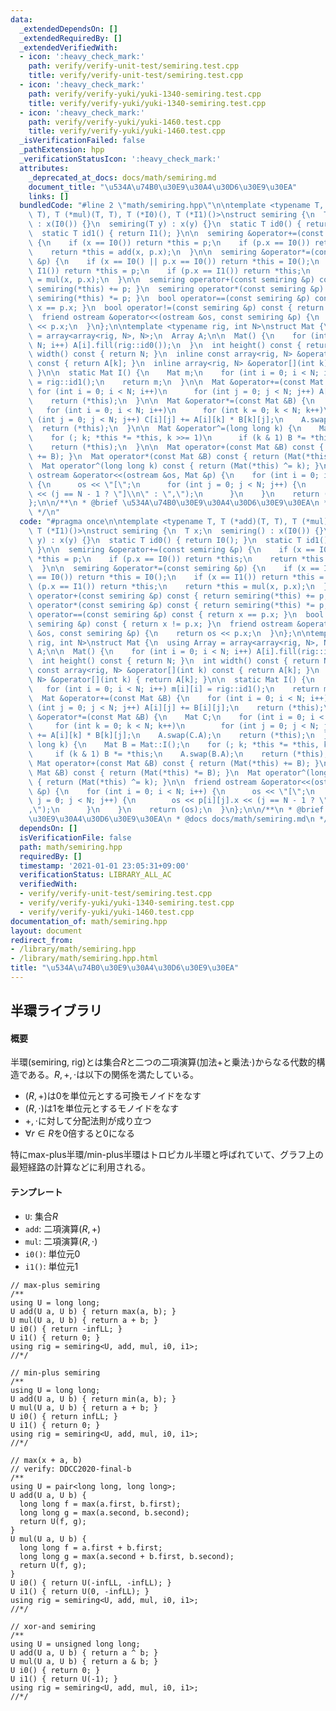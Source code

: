 ```yaml
---
data:
  _extendedDependsOn: []
  _extendedRequiredBy: []
  _extendedVerifiedWith:
  - icon: ':heavy_check_mark:'
    path: verify/verify-unit-test/semiring.test.cpp
    title: verify/verify-unit-test/semiring.test.cpp
  - icon: ':heavy_check_mark:'
    path: verify/verify-yuki/yuki-1340-semiring.test.cpp
    title: verify/verify-yuki/yuki-1340-semiring.test.cpp
  - icon: ':heavy_check_mark:'
    path: verify/verify-yuki/yuki-1460.test.cpp
    title: verify/verify-yuki/yuki-1460.test.cpp
  _isVerificationFailed: false
  _pathExtension: hpp
  _verificationStatusIcon: ':heavy_check_mark:'
  attributes:
    _deprecated_at_docs: docs/math/semiring.md
    document_title: "\u534A\u74B0\u30E9\u30A4\u30D6\u30E9\u30EA"
    links: []
  bundledCode: "#line 2 \"math/semiring.hpp\"\n\ntemplate <typename T, T (*add)(T,\
    \ T), T (*mul)(T, T), T (*I0)(), T (*I1)()>\nstruct semiring {\n  T x;\n  semiring()\
    \ : x(I0()) {}\n  semiring(T y) : x(y) {}\n  static T id0() { return I0(); }\n\
    \  static T id1() { return I1(); }\n\n  semiring &operator+=(const semiring &p)\
    \ {\n    if (x == I0()) return *this = p;\n    if (p.x == I0()) return *this;\n\
    \    return *this = add(x, p.x);\n  }\n\n  semiring &operator*=(const semiring\
    \ &p) {\n    if (x == I0() || p.x == I0()) return *this = I0();\n    if (x ==\
    \ I1()) return *this = p;\n    if (p.x == I1()) return *this;\n    return *this\
    \ = mul(x, p.x);\n  }\n\n  semiring operator+(const semiring &p) const { return\
    \ semiring(*this) += p; }\n  semiring operator*(const semiring &p) const { return\
    \ semiring(*this) *= p; }\n  bool operator==(const semiring &p) const { return\
    \ x == p.x; }\n  bool operator!=(const semiring &p) const { return x != p.x; }\n\
    \  friend ostream &operator<<(ostream &os, const semiring &p) {\n    return os\
    \ << p.x;\n  }\n};\n\ntemplate <typename rig, int N>\nstruct Mat {\n  using Array\
    \ = array<array<rig, N>, N>;\n  Array A;\n\n  Mat() {\n    for (int i = 0; i <\
    \ N; i++) A[i].fill(rig::id0());\n  }\n  int height() const { return N; }\n  int\
    \ width() const { return N; }\n  inline const array<rig, N> &operator[](int k)\
    \ const { return A[k]; }\n  inline array<rig, N> &operator[](int k) { return A[k];\
    \ }\n\n  static Mat I() {\n    Mat m;\n    for (int i = 0; i < N; i++) m[i][i]\
    \ = rig::id1();\n    return m;\n  }\n\n  Mat &operator+=(const Mat &B) {\n   \
    \ for (int i = 0; i < N; i++)\n      for (int j = 0; j < N; j++) A[i][j] += B[i][j];\n\
    \    return (*this);\n  }\n\n  Mat &operator*=(const Mat &B) {\n    Mat C;\n \
    \   for (int i = 0; i < N; i++)\n      for (int k = 0; k < N; k++)\n        for\
    \ (int j = 0; j < N; j++) C[i][j] += A[i][k] * B[k][j];\n    A.swap(C.A);\n  \
    \  return (*this);\n  }\n\n  Mat &operator^=(long long k) {\n    Mat B = Mat::I();\n\
    \    for (; k; *this *= *this, k >>= 1)\n      if (k & 1) B *= *this;\n    A.swap(B.A);\n\
    \    return (*this);\n  }\n\n  Mat operator+(const Mat &B) const { return (Mat(*this)\
    \ += B); }\n  Mat operator*(const Mat &B) const { return (Mat(*this) *= B); }\n\
    \  Mat operator^(long long k) const { return (Mat(*this) ^= k); }\n\n  friend\
    \ ostream &operator<<(ostream &os, Mat &p) {\n    for (int i = 0; i < N; i++)\
    \ {\n      os << \"[\";\n      for (int j = 0; j < N; j++) {\n        os << p[i][j].x\
    \ << (j == N - 1 ? \"]\\n\" : \",\");\n      }\n    }\n    return (os);\n  }\n\
    };\n\n/**\n * @brief \u534A\u74B0\u30E9\u30A4\u30D6\u30E9\u30EA\n * @docs docs/math/semiring.md\n\
    \ */\n"
  code: "#pragma once\n\ntemplate <typename T, T (*add)(T, T), T (*mul)(T, T), T (*I0)(),\
    \ T (*I1)()>\nstruct semiring {\n  T x;\n  semiring() : x(I0()) {}\n  semiring(T\
    \ y) : x(y) {}\n  static T id0() { return I0(); }\n  static T id1() { return I1();\
    \ }\n\n  semiring &operator+=(const semiring &p) {\n    if (x == I0()) return\
    \ *this = p;\n    if (p.x == I0()) return *this;\n    return *this = add(x, p.x);\n\
    \  }\n\n  semiring &operator*=(const semiring &p) {\n    if (x == I0() || p.x\
    \ == I0()) return *this = I0();\n    if (x == I1()) return *this = p;\n    if\
    \ (p.x == I1()) return *this;\n    return *this = mul(x, p.x);\n  }\n\n  semiring\
    \ operator+(const semiring &p) const { return semiring(*this) += p; }\n  semiring\
    \ operator*(const semiring &p) const { return semiring(*this) *= p; }\n  bool\
    \ operator==(const semiring &p) const { return x == p.x; }\n  bool operator!=(const\
    \ semiring &p) const { return x != p.x; }\n  friend ostream &operator<<(ostream\
    \ &os, const semiring &p) {\n    return os << p.x;\n  }\n};\n\ntemplate <typename\
    \ rig, int N>\nstruct Mat {\n  using Array = array<array<rig, N>, N>;\n  Array\
    \ A;\n\n  Mat() {\n    for (int i = 0; i < N; i++) A[i].fill(rig::id0());\n  }\n\
    \  int height() const { return N; }\n  int width() const { return N; }\n  inline\
    \ const array<rig, N> &operator[](int k) const { return A[k]; }\n  inline array<rig,\
    \ N> &operator[](int k) { return A[k]; }\n\n  static Mat I() {\n    Mat m;\n \
    \   for (int i = 0; i < N; i++) m[i][i] = rig::id1();\n    return m;\n  }\n\n\
    \  Mat &operator+=(const Mat &B) {\n    for (int i = 0; i < N; i++)\n      for\
    \ (int j = 0; j < N; j++) A[i][j] += B[i][j];\n    return (*this);\n  }\n\n  Mat\
    \ &operator*=(const Mat &B) {\n    Mat C;\n    for (int i = 0; i < N; i++)\n \
    \     for (int k = 0; k < N; k++)\n        for (int j = 0; j < N; j++) C[i][j]\
    \ += A[i][k] * B[k][j];\n    A.swap(C.A);\n    return (*this);\n  }\n\n  Mat &operator^=(long\
    \ long k) {\n    Mat B = Mat::I();\n    for (; k; *this *= *this, k >>= 1)\n \
    \     if (k & 1) B *= *this;\n    A.swap(B.A);\n    return (*this);\n  }\n\n \
    \ Mat operator+(const Mat &B) const { return (Mat(*this) += B); }\n  Mat operator*(const\
    \ Mat &B) const { return (Mat(*this) *= B); }\n  Mat operator^(long long k) const\
    \ { return (Mat(*this) ^= k); }\n\n  friend ostream &operator<<(ostream &os, Mat\
    \ &p) {\n    for (int i = 0; i < N; i++) {\n      os << \"[\";\n      for (int\
    \ j = 0; j < N; j++) {\n        os << p[i][j].x << (j == N - 1 ? \"]\\n\" : \"\
    ,\");\n      }\n    }\n    return (os);\n  }\n};\n\n/**\n * @brief \u534A\u74B0\
    \u30E9\u30A4\u30D6\u30E9\u30EA\n * @docs docs/math/semiring.md\n */\n"
  dependsOn: []
  isVerificationFile: false
  path: math/semiring.hpp
  requiredBy: []
  timestamp: '2021-01-01 23:05:31+09:00'
  verificationStatus: LIBRARY_ALL_AC
  verifiedWith:
  - verify/verify-unit-test/semiring.test.cpp
  - verify/verify-yuki/yuki-1340-semiring.test.cpp
  - verify/verify-yuki/yuki-1460.test.cpp
documentation_of: math/semiring.hpp
layout: document
redirect_from:
- /library/math/semiring.hpp
- /library/math/semiring.hpp.html
title: "\u534A\u74B0\u30E9\u30A4\u30D6\u30E9\u30EA"
---
```

## 半環ライブラリ

#### 概要

半環(semiring, rig)とは集合$R$と二つの二項演算(加法$+$と乗法$\cdot$)からなる代数的構造である。$R,+,\cdot$は以下の関係を満たしている。

- $(R, +)$は$0$を単位元とする可換モノイドをなす
- $(R, \cdot)$は$1$を単位元とするモノイドをなす
- $+,\cdot$に対して分配法則が成り立つ
- $\forall r\in R$を$0$倍すると$0$になる

特にmax-plus半環/min-plus半環はトロピカル半環と呼ばれていて、グラフ上の最短経路の計算などに利用される。

#### テンプレート

- `U`: 集合$R$
- `add`: 二項演算$(R,+)$
- `mul`: 二項演算$(R,\cdot)$
- `i0()`: 単位元$0$
- `i1()`: 単位元$1$

```
// max-plus semiring
/**
using U = long long;
U add(U a, U b) { return max(a, b); }
U mul(U a, U b) { return a + b; }
U i0() { return -infLL; }
U i1() { return 0; }
using rig = semiring<U, add, mul, i0, i1>;
//*/

// min-plus semiring
/**
using U = long long;
U add(U a, U b) { return min(a, b); }
U mul(U a, U b) { return a + b; }
U i0() { return infLL; }
U i1() { return 0; }
using rig = semiring<U, add, mul, i0, i1>;
//*/

// max(x + a, b)
// verify: DDCC2020-final-b
/**
using U = pair<long long, long long>;
U add(U a, U b) {
  long long f = max(a.first, b.first);
  long long g = max(a.second, b.second);
  return U(f, g);
}
U mul(U a, U b) {
  long long f = a.first + b.first;
  long long g = max(a.second + b.first, b.second);
  return U(f, g);
}
U i0() { return U(-infLL, -infLL); }
U i1() { return U(0, -infLL); }
using rig = semiring<U, add, mul, i0, i1>;
//*/

// xor-and semiring
/**
using U = unsigned long long;
U add(U a, U b) { return a ^ b; }
U mul(U a, U b) { return a & b; }
U i0() { return 0; }
U i1() { return U(-1); }
using rig = semiring<U, add, mul, i0, i1>;
//*/
```